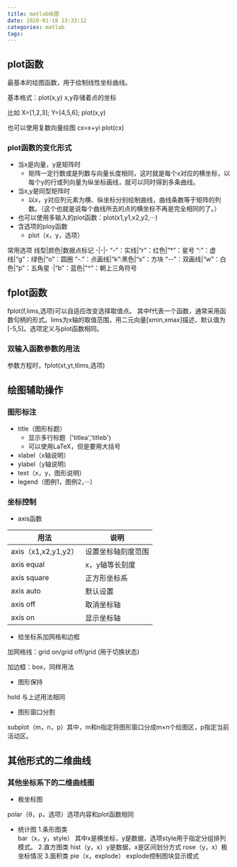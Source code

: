 ```yaml
---
title: matlab绘图
date: 2020-01-18 13:33:12
categories: matlab
tags:
---
```


## plot函数

最基本的绘图函数，用于绘制线性坐标曲线。

基本格式：plot(x,y)
x,y存储着点的坐标

比如
X=[1,2,3];
Y=[4,5,6];
plot(x,y)

也可以使用复数向量绘图
cx=x+yi
plot(cx)

### plot函数的变化形式

- 当x是向量，y是矩阵时
    - 矩阵一定行数或是列数与向量长度相同，这时就是每个x对应的横坐标，以每个y的行或列向量为纵坐标画线，就可以同时得到多条曲线。
- 当x,y是同型矩阵时
    - 以x，y对应列元素为横、纵坐标分别绘制曲线，曲线条数等于矩阵的列数。（这个也就是说每个曲线所去的点的横坐标不再是完全相同的了。）
- 也可以使用多输入的plot函数：plot(x1,y1,x2,y2,···)
- 含选项的ploy函数 
    - plot（x，y，选项）

常用选项
线型|颜色|数据点标记
-|-|-
“-”：实线|“r”：红色|“*”：星号
“:”：虚线|“g”：绿色|“o”：圆圈
“-.”：点画线|“k”:黑色|“s”：方块
“--”：双画线|“w”：白色|“p”：五角星
·|“b”：蓝色|"^"：朝上三角符号

## fplot函数

fplot(f,lims,选项)可以自适应改变选择取值点。
其中f代表一个函数，通常采用函数句柄的形式。lims为x轴的取值范围，用二元向量[xmin,xmax]描述，默认值为[-5,5]。选项定义与plot函数相同。

### 双输入函数参数的用法

参数方程时，fplot(xt,yt,tlims,选项)

## 绘图辅助操作

### 图形标注

- title（图形标题）
    - 显示多行标题｛'titlea','titleb'｝
    - 可以使用LaTeX，但是要用大括号
- xlabel（x轴说明）
- ylabel（y轴说明）
- text（x，y，图形说明）
- legend（图例1，图例2，···）

### 坐标控制

- axis函数

用法|说明
-|-
axis（x1,x2,y1,y2）|设置坐标轴刻度范围
axis equal|x，y轴等长刻度
axis square|正方形坐标系
axis auto|默认设置
axis off|取消坐标轴
axis on|显示坐标轴

- 给坐标系加网格和边框

加网格线：grid on/grid off/grid (用于切换状态) 

加边框：box，同样用法

- 图形保持

hold 与上述用法相同

- 图形窗口分割

subplot（m，n，p）其中，m和n指定将图形窗口分成m×n个绘图区，p指定当前活动区。

## 其他形式的二维曲线

### 其他坐标系下的二维曲线图

- 极坐标图

polar（θ，ρ，选项）选项内容和plot函数相同

- 统计图
    1.条形图类  
    bar（x，y，style）
    其中x是横坐标，y是数据，选项style用于指定分组排列模式。
    2.直方图类 
    hist（y，x）y是数据，x是区间划分方式 
    rose（y，x）极坐标情况
    3.面积类
    pie（x，explode） explode控制图块显示模式
    